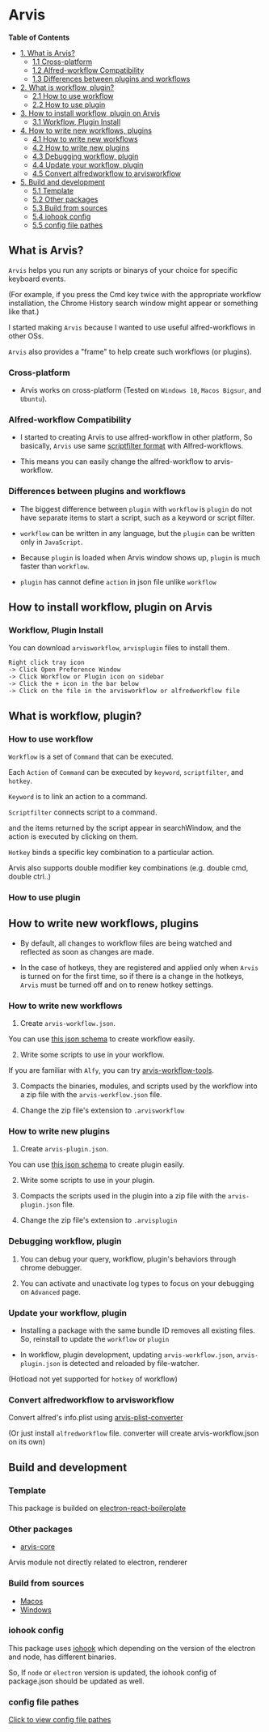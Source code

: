 # Arvis

**Table of Contents**

- [1. What is Arvis?](#what-is-arvis)
    - [1.1 Cross-platform](#cross-platform)
    - [1.2 Alfred-workflow Compatibility](#alfred-workflow-compatibility)
    - [1.3 Differences between plugins and workflows](#differences-between-plugins-and-workflows)
- [2. What is workflow, plugin?](#what-is-workflow-plugins)
    - [2.1 How to use workflow](#how-to-use-workflow)
    - [2.2 How to use plugin](#how-to-use-plugin)
- [3. How to install workflow, plugin on Arvis](#how-to-install-workflow-plugin-on-arvis)
    - [3.1 Workflow, Plugin Install](#workflow-plugin-install)
- [4. How to write new workflows, plugins](#how-to-write-new-workflows-plugins)
    - [4.1 How to write new workflows](#how-to-write-new-workflows)
    - [4.2 How to write new plugins](#how-to-write-new-plugins)
    - [4.3 Debugging workflow, plugin](#debugging-workflow-plugin)
    - [4.4 Update your workflow, plugin](#update-your-workflow-plugin)
    - [4.5 Convert alfredworkflow to arvisworkflow](#convert-alfredworkflow-to-arvisworkflow)
- [5. Build and development](#build-and-development)
    - [5.1 Template](#template)
    - [5.2 Other packages](#other-packages)
    - [5.3 Build from sources](#build-from-sources)
    - [5.4 iohook config](#iohook-config)
    - [5.5 config file pathes](#config-file-pathes)

## What is Arvis?

`Arvis` helps you run any scripts or binarys of your choice for specific keyboard events.

(For example, if you press the Cmd key twice with the appropriate workflow installation, the Chrome History search window might appear or something like that.)

I started making `Arvis` because I wanted to use useful alfred-workflows in other OSs.

`Arvis` also provides a "frame" to help create such workflows (or plugins).

### Cross-platform

* Arvis works on cross-platform (Tested on `Windows 10`, `Macos Bigsur`, and `Ubuntu`).

### Alfred-workflow Compatibility

* I started to creating Arvis to use alfred-workflow in other platform, So basically, `Arvis` use same [scriptfilter format](https://www.alfredapp.com/help/workflows/inputs/script-filter/) with Alfred-workflows.

* This means you can easily change the alfred-workflow to arvis-workflow.


### Differences between plugins and workflows

* The biggest difference between `plugin` with `workflow` is `plugin` do not have separate items to start a script, such as a keyword or script filter.

* `workflow` can be written in any language, but the `plugin` can be written only in `JavaScript`.

* Because `plugin` is loaded when Arvis window shows up, `plugin` is much faster than `workflow`.

* `plugin` has cannot define `action` in json file unlike `workflow`

## How to install workflow, plugin on Arvis

### Workflow, Plugin Install

You can download `arvisworkflow`, `arvisplugin` files to install them.

```
Right click tray icon
-> Click Open Preference Window
-> Click Workflow or Plugin icon on sidebar
-> Click the + icon in the bar below
-> Click on the file in the arvisworkflow or alfredworkflow file
```

## What is workflow, plugin?

### How to use workflow

`Workflow` is a set of `Command` that can be executed.

Each `Action` of `Command` can be executed by `keyword`, `scriptfilter`, and `hotkey`.

`Keyword` is to link an action to a command.

`Scriptfilter` connects script to a command.

and the items returned by the script appear in searchWindow, and the action is executed by clicking on them.

`Hotkey` binds a specific key combination to a particular action.

Arvis also supports double modifier key combinations (e.g. double cmd, double ctrl..)

### How to use plugin

## How to write new workflows, plugins

* By default, all changes to workflow files are being watched and reflected as soon as changes are made.

* In the case of hotkeys, they are registered and applied only when `Arvis` is turned on for the first time, so if there is a change in the hotkeys, `Arvis` must be turned off and on to renew hotkey settings.

### How to write new workflows

1. Create `arvis-workflow.json`.

You can use [this json schema](https://github.com/jopemachine/arvis-core/blob/master/workflow-schema.json) to create workflow easily.

2. Write some scripts to use in your workflow.

If you are familiar with `Alfy`, you can try [arvis-workflow-tools](https://github.com/jopemachine/arvis-workflow-tools).

3. Compacts the binaries, modules, and scripts used by the workflow into a zip file with the `arvis-workflow.json` file.

4. Change the zip file's extension to `.arvisworkflow`

### How to write new plugins

1. Create `arvis-plugin.json`.

You can use [this json schema](https://github.com/jopemachine/arvis-core/blob/master/plugin-schema.json) to create plugin easily.

2. Write some scripts to use in your plugin.

3. Compacts the scripts used in the plugin into a zip file with the `arvis-plugin.json` file.

4. Change the zip file's extension to `.arvisplugin`


### Debugging workflow, plugin

1. You can debug your query, workflow, plugin's behaviors through chrome debugger.

2. You can activate and unactivate log types to focus on your debugging on `Advanced` page.


### Update your workflow, plugin

* Installing a package with the same bundle ID removes all existing files. So, reinstall to update the `workflow` or `plugin`

* In workflow, plugin development, updating `arvis-workflow.json`, `arvis-plugin.json` is detected and reloaded by file-watcher.

(Hotload not yet supported for `hotkey` of workflow)

### Convert alfredworkflow to arvisworkflow

Convert alfred's info.plist using [arvis-plist-converter](https://github.com/jopemachine/arvis-plist-converter) 

(Or just install `alfredworkflow` file. converter will create arvis-workflow.json on its own)



## Build and development

### Template

This package is builded on [electron-react-boilerplate](https://github.com/electron-react-boilerplate/electron-react-boilerplate)

### Other packages

* [arvis-core](https://github.com/jopemachine/arvis-core)

Arvis module not directly related to electron, renderer

### Build from sources

* [Macos](./documents/build-macos.md)
* [Windows](./documents/build-windows.md)

### iohook config

This package uses [iohook](https://github.com/electron/releases) which depending on the version of the electron and node, has different binaries.

So, If `node` or `electron` version is updated, the iohook config of package.json should be updated as well.

### config file pathes

[Click to view config file pathes](./documents/config-file-pathes.md)

